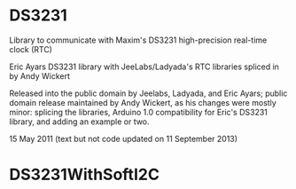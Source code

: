 DS3231
======

Library to communicate with Maxim's DS3231 high-precision real-time clock (RTC)

Eric Ayars DS3231 library with JeeLabs/Ladyada's RTC libraries spliced in by 
Andy Wickert

Released into the public domain by Jeelabs, Ladyada, and Eric Ayars; public 
domain release maintained by Andy Wickert, as his changes were mostly minor: 
splicing the libraries, Arduino 1.0 compatibility for Eric's DS3231 library, 
and adding an example or two.

15 May 2011 (text but not code updated on 11 September 2013)
# DS3231WithSoftI2C
